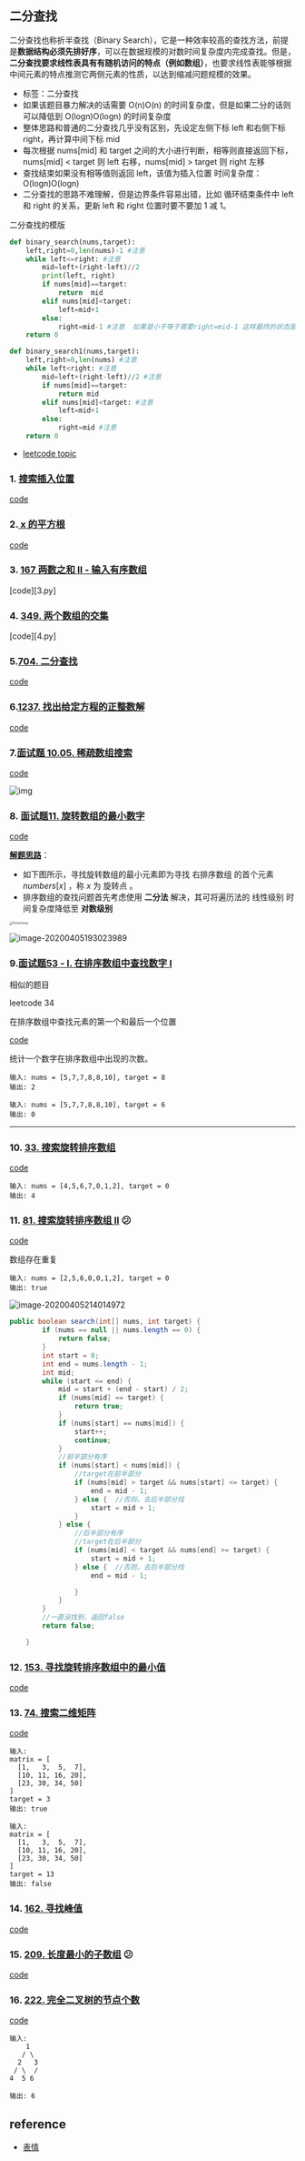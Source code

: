 ## 二分查找
二分查找也称折半查找（Binary Search），它是一种效率较高的查找方法，前提是**数据结构必须先排好序**，可以在数据规模的对数时间复杂度内完成查找。但是，**二分查找要求线性表具有有随机访问的特点（例如数组）**，也要求线性表能够根据中间元素的特点推测它两侧元素的性质，以达到缩减问题规模的效果。

- 标签：二分查找
- 如果该题目暴力解决的话需要 O(n)O(n) 的时间复杂度，但是如果二分的话则可以降低到 O(logn)O(logn) 的时间复杂度
- 整体思路和普通的二分查找几乎没有区别，先设定左侧下标 left 和右侧下标 right，再计算中间下标 mid
- 每次根据 nums[mid] 和 target 之间的大小进行判断，相等则直接返回下标，nums[mid] < target 则 left 右移，nums[mid] > target 则 right 左移
- 查找结束如果没有相等值则返回 left，该值为插入位置
  时间复杂度：O(logn)O(logn)
- 二分查找的思路不难理解，但是边界条件容易出错，比如 循环结束条件中 left 和 right 的关系，更新 left 和 right 位置时要不要加 1 减 1。



二分查找的模版

```python
def binary_search(nums,target):
    left,right=0,len(nums)-1 #注意
    while left<=right: #注意
        mid=left+(right-left)//2
        print(left, right)
        if nums[mid]==target:
            return  mid
        elif nums[mid]<target:
            left=mid+1
        else:
            right=mid-1 #注意  如果是小于等于需要right=mid-1 这样最终的状态是left=right+1
    return 0
```



```python
def binary_search1(nums,target):
    left,right=0,len(nums) #注意
    while left<right: #注意
        mid=left+(right-left)//2 #注意
        if nums[mid]==target:
            return mid
        elif nums[mid]<target: #注意
            left=mid+1
        else:
            right=mid #注意
    return 0

```





- [leetcode topic](https://leetcode-cn.com/tag/binary-search/)

### 1. [搜索插入位置](https://leetcode-cn.com/problems/search-insert-position/)
[code](1.py)

### 2.[ x 的平方根](https://leetcode-cn.com/problems/sqrtx/)

[code](2.py)

### 3. [167 两数之和 II - 输入有序数组](https://leetcode-cn.com/problems/two-sum-ii-input-array-is-sorted/)

[code][3.py]

### 4. [349. 两个数组的交集](https://leetcode-cn.com/problems/intersection-of-two-arrays/)

[code][4.py]

### 5.[704. 二分查找](https://leetcode-cn.com/problems/binary-search/)

[code](5.py)

### 6.[1237. 找出给定方程的正整数解](https://leetcode-cn.com/problems/find-positive-integer-solution-for-a-given-equation/)

[code](6.py)

### 7.[面试题 10.05. 稀疏数组搜索](https://leetcode-cn.com/problems/sparse-array-search-lcci/)

[code](7.py)

![img](https://bkimg.cdn.bcebos.com/pic/e850352ac65c103880a07b53bc119313b17e8941?x-bce-process=image/watermark,g_7,image_d2F0ZXIvYmFpa2UxMTY=,xp_5,yp_5)





### 8. [面试题11. 旋转数组的最小数字](https://leetcode-cn.com/problems/xuan-zhuan-shu-zu-de-zui-xiao-shu-zi-lcof/)

[code](8.py)

**[解题思路](https://leetcode-cn.com/problems/xuan-zhuan-shu-zu-de-zui-xiao-shu-zi-lcof/solution/mian-shi-ti-11-xuan-zhuan-shu-zu-de-zui-xiao-shu-3/)**：

- 如下图所示，寻找旋转数组的最小元素即为寻找 右排序数组 的首个元素 $numbers[x]$ ，称 $x$ 为 旋转点 。
- 排序数组的查找问题首先考虑使用 **二分法** 解决，其可将遍历法的 线性级别 时间复杂度降低至 **对数级别** 

<img src="https://pic.leetcode-cn.com/5884538fb9541a31a807d59c81226ded3dcd61df66efcdeb000165036ea68bb9-Picture1.png" alt="Picture1.png" style="zoom: 33%;" />



![image-20200405193023989](README.assets/image-20200405193023989.png)



### 9.[面试题53 - I. 在排序数组中查找数字 I](https://leetcode-cn.com/problems/zai-pai-xu-shu-zu-zhong-cha-zhao-shu-zi-lcof/)

相似的题目

leetcode  34

在排序数组中查找元素的第一个和最后一个位置



[code](9.py)

统计一个数字在排序数组中出现的次数。

```
输入: nums = [5,7,7,8,8,10], target = 8
输出: 2
```



```
输入: nums = [5,7,7,8,8,10], target = 6
输出: 0
```

<hr>

### 10. [33. 搜索旋转排序数组](https://leetcode-cn.com/problems/search-in-rotated-sorted-array/)

[code](10.py)

```
输入: nums = [4,5,6,7,0,1,2], target = 0
输出: 4
```

### 11. [81. 搜索旋转排序数组 II](https://leetcode-cn.com/problems/search-in-rotated-sorted-array-ii/) :confused:

[code](11.py)

数组存在重复

```
输入: nums = [2,5,6,0,0,1,2], target = 0
输出: true
```

![image-20200405214014972](README.assets/image-20200405214014972.png)

```java
public boolean search(int[] nums, int target) {
        if (nums == null || nums.length == 0) {
            return false;
        }
        int start = 0;
        int end = nums.length - 1;
        int mid;
        while (start <= end) {
            mid = start + (end - start) / 2;
            if (nums[mid] == target) {
                return true;
            }
            if (nums[start] == nums[mid]) {
                start++;
                continue;
            }
            //前半部分有序
            if (nums[start] < nums[mid]) {
                //target在前半部分
                if (nums[mid] > target && nums[start] <= target) {
                    end = mid - 1;
                } else {  //否则，去后半部分找
                    start = mid + 1;
                }
            } else {
                //后半部分有序
                //target在后半部分
                if (nums[mid] < target && nums[end] >= target) {
                    start = mid + 1;
                } else {  //否则，去后半部分找
                    end = mid - 1;

                }
            }
        }
        //一直没找到，返回false
        return false;

    }


```



### 12. [153. 寻找旋转排序数组中的最小值](https://leetcode-cn.com/problems/find-minimum-in-rotated-sorted-array/)

[code](12.py)



### 13. [74. 搜索二维矩阵](https://leetcode-cn.com/problems/search-a-2d-matrix/)

[code](13.py)

```text
输入:
matrix = [
  [1,   3,  5,  7],
  [10, 11, 16, 20],
  [23, 30, 34, 50]
]
target = 3
输出: true

输入:
matrix = [
  [1,   3,  5,  7],
  [10, 11, 16, 20],
  [23, 30, 34, 50]
]
target = 13
输出: false
```

###  14. [162. 寻找峰值](https://leetcode-cn.com/problems/find-peak-element/)

[code](14.py)

### 15. [209. 长度最小的子数组](https://leetcode-cn.com/problems/minimum-size-subarray-sum/) :confused:

[code](15.py)

### 16. [222. 完全二叉树的节点个数](https://leetcode-cn.com/problems/count-complete-tree-nodes/)

[code](16.py)

```
输入: 
    1
   / \
  2   3
 / \  /
4  5 6

输出: 6
```









## reference

- [表情](https://www.webfx.com/tools/emoji-cheat-sheet/)





